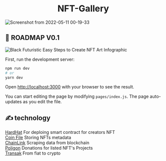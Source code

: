 

<h1 align="center">
  NFT-Gallery
</h1>


![Screenshot from 2022-05-11 00-19-33](https://user-images.githubusercontent.com/93553700/167715032-674076ec-5481-4db3-bbc1-553eb000c9c7.png)

## 🚀 ROADMAP V0.1
![Black Futuristic Easy Steps to Create NFT Art Infographic](https://user-images.githubusercontent.com/93553700/167716529-ca434600-1502-48a5-a3b3-d26a68a08f3c.png)

First, run the development server:

```bash
npm run dev
# or
yarn dev
```

Open [http://localhost:3000](http://localhost:3000) with your browser to see the result.

You can start editing the page by modifying `pages/index.js`. The page auto-updates as you edit the file.

## ✍ technology

[HardHat](https://hardhat.org/) For deploing smart contract for creators NFT <br>
[Coin File](https://coinfiles.com/) Storing NFTs metadata <br>
[ChainLink](https://chain.link/) Scraping data from blockchain <br>
[Poligon](https://polygonscan.com/) Donations for listed NFT's Projects <br>
[Transak](https://transak.com/) From fiat to crypto <br>

